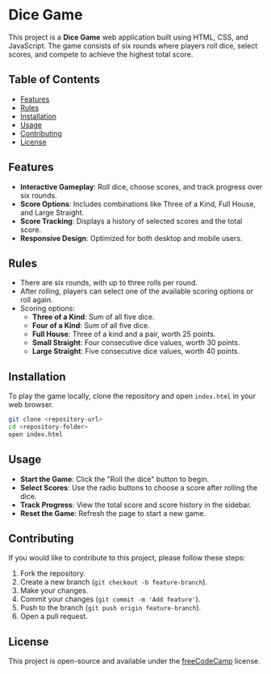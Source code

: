 # Dice Game

This project is a **Dice Game** web application built using HTML, CSS, and JavaScript. The game consists of six rounds where players roll dice, select scores, and compete to achieve the highest total score.

## Table of Contents

- [Features](#features)
- [Rules](#rules)
- [Installation](#installation)
- [Usage](#usage)
- [Contributing](#contributing)
- [License](#license)

## Features

- **Interactive Gameplay**: Roll dice, choose scores, and track progress over six rounds.
- **Score Options**: Includes combinations like Three of a Kind, Full House, and Large Straight.
- **Score Tracking**: Displays a history of selected scores and the total score.
- **Responsive Design**: Optimized for both desktop and mobile users.

## Rules

- There are six rounds, with up to three rolls per round.
- After rolling, players can select one of the available scoring options or roll again.
- Scoring options:
  - **Three of a Kind**: Sum of all five dice.
  - **Four of a Kind**: Sum of all five dice.
  - **Full House**: Three of a kind and a pair, worth 25 points.
  - **Small Straight**: Four consecutive dice values, worth 30 points.
  - **Large Straight**: Five consecutive dice values, worth 40 points.

## Installation

To play the game locally, clone the repository and open `index.html` in your web browser.

```bash
git clone <repository-url>
cd <repository-folder>
open index.html
```

## Usage

- **Start the Game**: Click the "Roll the dice" button to begin.
- **Select Scores**: Use the radio buttons to choose a score after rolling the dice.
- **Track Progress**: View the total score and score history in the sidebar.
- **Reset the Game**: Refresh the page to start a new game.

## Contributing

If you would like to contribute to this project, please follow these steps:

1. Fork the repository.
2. Create a new branch (`git checkout -b feature-branch`).
3. Make your changes.
4. Commit your changes (`git commit -m 'Add feature'`).
5. Push to the branch (`git push origin feature-branch`).
6. Open a pull request.

## License

This project is open-source and available under the [freeCodeCamp](https://www.freecodecamp.org) license.
